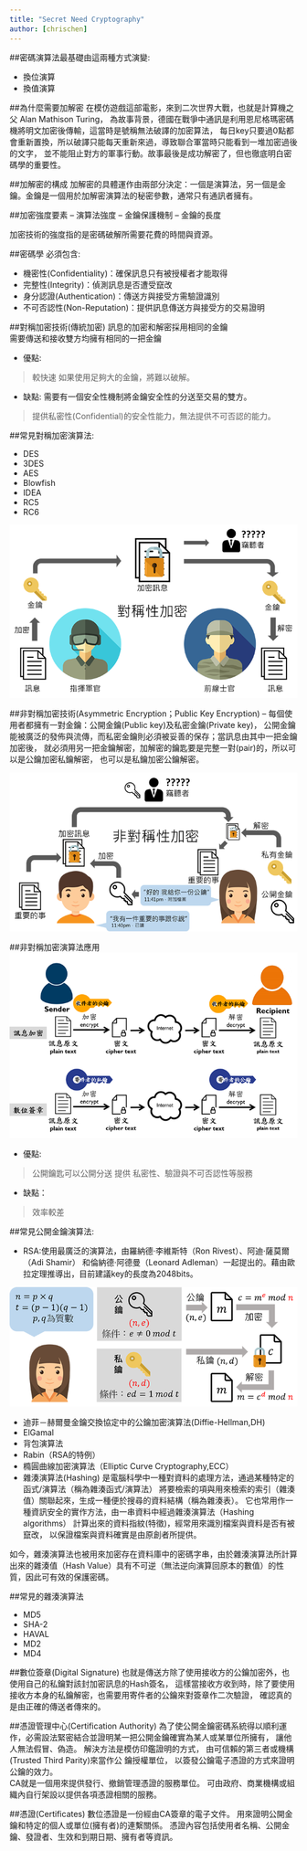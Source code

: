 ```yaml
---
title: "Secret Need Cryptography"
author: [chrischen]
---
```

##密碼演算法最基礎由這兩種方式演變:

- 換位演算
- 換值演算

##為什麼需要加解密
在模仿遊戲這部電影，來到二次世界大戰，也就是計算機之父 Alan Mathison Turing，
為故事背景，德國在戰爭中通訊是利用恩尼格瑪密碼機將明文加密後傳輸，這當時是號稱無法破譯的加密算法，
每日key只要過0點都會重新置換，所以破譯只能每天重新來過，導致聯合軍當時只能看到一堆加密過後的文字，
並不能阻止對方的軍事行動。故事最後是成功解密了，但也徹底明白密碼學的重要性。

##加解密的構成
加解密的具體運作由兩部分決定：一個是演算法，另一個是金鑰。金鑰是一個用於加解密演算法的秘密參數，通常只有通訊者擁有。

##加密強度要素
– 演算法強度 – 金鑰保護機制 – 金鑰的長度

加密技術的強度指的是密碼破解所需要花費的時間與資源。

##密碼學
必須包含:
- 機密性(Confidentiality)：確保訊息只有被授權者才能取得
- 完整性(Integrity)：偵測訊息是否遭受竄改
- 身分認證(Authentication)：傳送方與接受方需驗證識別
- 不可否認性(Non-Reputation)：提供訊息傳送方與接受方的交易證明

##對稱加密技術(傳統加密)
訊息的加密和解密採用相同的金鑰  
需要傳送和接收雙方均擁有相同的一把金鑰  
- 優點: 
>較快速
>如果使用足夠大的金鑰，將難以破解。
- 缺點: 需要有一個安全性機制將金鑰安全性的分送至交易的雙方。
>提供私密性(Confidential)的安全性能力，無法提供不可否認的能力。

##常見對稱加密演算法:
- DES
- 3DES
- AES
- Blowfish
- IDEA
- RC5
- RC6

![post-1](../images/blog/20191217/20191217-post-1.png)

##非對稱加密技術(Asymmetric Encryption；Public Key Encryption)
– 每個使用者都擁有一對金鑰：公開金鑰(Public key)及私密金鑰(Private key)，
公開金鑰能被廣泛的發佈與流傳，而私密金鑰則必須被妥善的保存；當訊息由其中一把金鑰加密後，
就必須用另一把金鑰解密，加解密的鑰匙要是完整一對(pair)的，所以可以是公鑰加密私鑰解密，
也可以是私鑰加密公鑰解密。

![post-2](../images/blog/20191217/20191217-post-2.png)

##非對稱加密演算法應用
![post-3](../images/blog/20191217/20191217-post-3.png)

- 優點:
>公開鑰匙可以公開分送
提供 私密性、驗證與不可否認性等服務

- 缺點：
>效率較差

##常見公開金鑰演算法:
- RSA:使用最廣泛的演算法，由羅納德·李維斯特（Ron Rivest）、阿迪·薩莫爾（Adi Shamir）
和倫納德·阿德曼（Leonard Adleman）一起提出的。藉由歐拉定理推導出，目前建議key的長度為2048bits。

![post-4](../images/blog/20191217/20191217-post-4.png)

- 迪菲－赫爾曼金鑰交換協定中的公鑰加密演算法(Diffie-Hellman,DH)
- ElGamal
- 背包演算法
- Rabin（RSA的特例）
- 橢圓曲線加密演算法（Elliptic Curve Cryptography,ECC）
- 雜湊演算法(Hashing)
是電腦科學中一種對資料的處理方法，通過某種特定的函式/演算法（稱為雜湊函式/演算法）
將要檢索的項與用來檢索的索引（雜湊值）關聯起來，生成一種便於搜尋的資料結構（稱為雜湊表）。
它也常用作一種資訊安全的實作方法，由一串資料中經過雜湊演算法（Hashing algorithms）
計算出來的資料指紋(特徵)，經常用來識別檔案與資料是否有被竄改，
以保證檔案與資料確實是由原創者所提供。

如今，雜湊演算法也被用來加密存在資料庫中的密碼字串，由於雜湊演算法所計算出來的雜湊值（Hash Value）具有不可逆（無法逆向演算回原本的數值）的性質，因此可有效的保護密碼。

##常見的雜湊演算法
- MD5
- SHA-2
- HAVAL
- MD2
- MD4

##數位簽章(Digital Signature)
也就是傳送方除了使用接收方的公鑰加密外，也使用自己的私鑰對該封加密訊息的Hash簽名，
這樣當接收方收到時，除了要使用接收方本身的私鑰解密，也需要用寄件者的公鑰來對簽章作二次驗證，
確認真的是由正確的傳送者傳來的。

##憑證管理中心(Certification Authority)
為了使公開金鑰密碼系統得以順利運作，必需設法緊密結合並證明某一把公開金鑰確實為某人或某單位所擁有，
讓他人無法假冒、偽造。 解決方法是模仿印鑑證明的方式，
由可信賴的第三者或機構(Trusted Third Parity)來當作公 鑰授權單位，
以簽發公鑰電子憑證的方式來證明公鑰的效力。  
CA就是一個用來提供發行、撤銷管理憑證的服務單位。
可由政府、商業機構或組織內自行架設以提供各項憑證相關的服務。

##憑證(Certificates)
數位憑證是一份經由CA簽章的電子文件。
用來證明公開金鑰和特定的個人或單位(擁有者)的連繫關係。
憑證內容包括使用者名稱、公開金鑰、發證者、生效和到期日期、擁有者等資訊。
